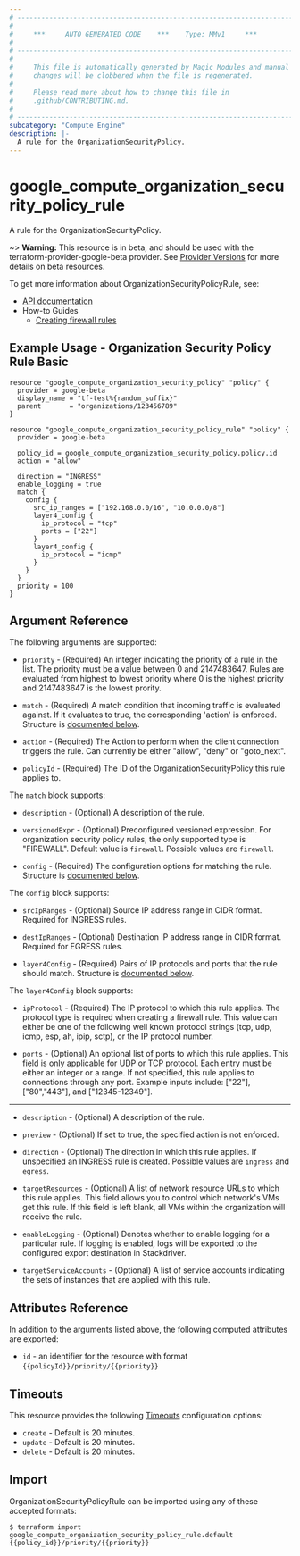 ```yaml
---
# ----------------------------------------------------------------------------
#
#     ***     AUTO GENERATED CODE    ***    Type: MMv1     ***
#
# ----------------------------------------------------------------------------
#
#     This file is automatically generated by Magic Modules and manual
#     changes will be clobbered when the file is regenerated.
#
#     Please read more about how to change this file in
#     .github/CONTRIBUTING.md.
#
# ----------------------------------------------------------------------------
subcategory: "Compute Engine"
description: |-
  A rule for the OrganizationSecurityPolicy.
---
```


# google\_compute\_organization\_security\_policy\_rule

A rule for the OrganizationSecurityPolicy.

\~> **Warning:** This resource is in beta, and should be used with the terraform-provider-google-beta provider.
See [Provider Versions](https://terraform.io/docs/providers/google/guides/provider_versions.html) for more details on beta resources.

To get more information about OrganizationSecurityPolicyRule, see:

* [API documentation](https://cloud.google.com/compute/docs/reference/rest/beta/organizationSecurityPolicies/addRule)
* How-to Guides
  * [Creating firewall rules](https://cloud.google.com/vpc/docs/using-firewall-policies#create-rules)

## Example Usage - Organization Security Policy Rule Basic

```hcl
resource "google_compute_organization_security_policy" "policy" {
  provider = google-beta
  display_name = "tf-test%{random_suffix}"
  parent       = "organizations/123456789"
}

resource "google_compute_organization_security_policy_rule" "policy" {
  provider = google-beta

  policy_id = google_compute_organization_security_policy.policy.id
  action = "allow"

  direction = "INGRESS"
  enable_logging = true
  match {
    config {
      src_ip_ranges = ["192.168.0.0/16", "10.0.0.0/8"]
      layer4_config {
        ip_protocol = "tcp"
        ports = ["22"]
      }
      layer4_config {
        ip_protocol = "icmp"
      }
    }
  }
  priority = 100
}
```

## Argument Reference

The following arguments are supported:

*   `priority` -
    (Required)
    An integer indicating the priority of a rule in the list. The priority must be a value
    between 0 and 2147483647. Rules are evaluated from highest to lowest priority where 0 is the
    highest priority and 2147483647 is the lowest prority.

*   `match` -
    (Required)
    A match condition that incoming traffic is evaluated against. If it evaluates to true, the corresponding 'action' is enforced.
    Structure is [documented below](#nested_match).

*   `action` -
    (Required)
    The Action to perform when the client connection triggers the rule. Can currently be either
    "allow", "deny" or "goto\_next".

*   `policyId` -
    (Required)
    The ID of the OrganizationSecurityPolicy this rule applies to.

<a name="nested_match"></a>The `match` block supports:

*   `description` -
    (Optional)
    A description of the rule.

*   `versionedExpr` -
    (Optional)
    Preconfigured versioned expression. For organization security policy rules,
    the only supported type is "FIREWALL".
    Default value is `firewall`.
    Possible values are `firewall`.

*   `config` -
    (Required)
    The configuration options for matching the rule.
    Structure is [documented below](#nested_config).

<a name="nested_config"></a>The `config` block supports:

*   `srcIpRanges` -
    (Optional)
    Source IP address range in CIDR format. Required for
    INGRESS rules.

*   `destIpRanges` -
    (Optional)
    Destination IP address range in CIDR format. Required for
    EGRESS rules.

*   `layer4Config` -
    (Required)
    Pairs of IP protocols and ports that the rule should match.
    Structure is [documented below](#nested_layer4_config).

<a name="nested_layer4_config"></a>The `layer4Config` block supports:

*   `ipProtocol` -
    (Required)
    The IP protocol to which this rule applies. The protocol
    type is required when creating a firewall rule.
    This value can either be one of the following well
    known protocol strings (tcp, udp, icmp, esp, ah, ipip, sctp),
    or the IP protocol number.

*   `ports` -
    (Optional)
    An optional list of ports to which this rule applies. This field
    is only applicable for UDP or TCP protocol. Each entry must be
    either an integer or a range. If not specified, this rule
    applies to connections through any port.
    Example inputs include: \["22"], \["80","443"], and
    \["12345-12349"].

***

*   `description` -
    (Optional)
    A description of the rule.

*   `preview` -
    (Optional)
    If set to true, the specified action is not enforced.

*   `direction` -
    (Optional)
    The direction in which this rule applies. If unspecified an INGRESS rule is created.
    Possible values are `ingress` and `egress`.

*   `targetResources` -
    (Optional)
    A list of network resource URLs to which this rule applies.
    This field allows you to control which network's VMs get
    this rule. If this field is left blank, all VMs
    within the organization will receive the rule.

*   `enableLogging` -
    (Optional)
    Denotes whether to enable logging for a particular rule.
    If logging is enabled, logs will be exported to the
    configured export destination in Stackdriver.

*   `targetServiceAccounts` -
    (Optional)
    A list of service accounts indicating the sets of
    instances that are applied with this rule.

## Attributes Reference

In addition to the arguments listed above, the following computed attributes are exported:

* `id` - an identifier for the resource with format `{{policyId}}/priority/{{priority}}`

## Timeouts

This resource provides the following
[Timeouts](https://developer.hashicorp.com/terraform/plugin/sdkv2/resources/retries-and-customizable-timeouts) configuration options:

* `create` - Default is 20 minutes.
* `update` - Default is 20 minutes.
* `delete` - Default is 20 minutes.

## Import

OrganizationSecurityPolicyRule can be imported using any of these accepted formats:

```console
$ terraform import google_compute_organization_security_policy_rule.default {{policy_id}}/priority/{{priority}}
```
